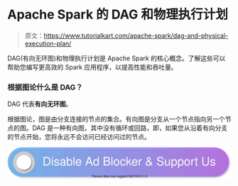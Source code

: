 # Apache Spark 的 DAG 和物理执行计划

> 原文：<https://www.tutorialkart.com/apache-spark/dag-and-physical-execution-plan/>

DAG(有向无环图)和物理执行计划是 Apache Spark 的核心概念。了解这些可以帮助您编写更高效的 Spark 应用程序，以提高性能和吞吐量。

### 根据图论什么是 DAG？

DAG 代表**有向无环图**。

根据图论，图是由分支连接的节点的集合。有向图是分支从一个节点指向另一个节点的图。DAG 是一种有向图，其中没有循环或回路，即，如果您从沿着有向分支的节点开始，您将永远不会访问已经访问过的节点。

[![](img/925da31b32d6bc3827932f6c8afb11bb.png)](https://www.tutorialkart.com/)